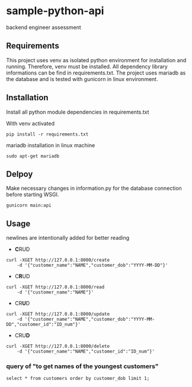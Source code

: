 # sample-python-api
backend engineer assessment

## Requirements

This project uses venv as isolated python environment for installation and running. Therefore, venv must be installed. All dependency library informations can be find in requirements.txt.
The project uses mariadb as the database and is tested with gunicorn in linux environment.

## Installation

Install all python module dependencies in requirements.txt

With venv activated
```
pip install -r requirements.txt
```

mariadb installation in linux machine

```
sudo apt-get mariadb
```

## Delpoy

Make necessary changes in information.py for the database connection before starting WSGI.

```
gunicorn main:api
```

## Usage

newlines are intentionally added for better reading 


* **C**RUD

```
curl -XGET http://127.0.0.1:8000/create 
	-d '{"customer_name":"NAME","customer_dob":"YYYY-MM-DD"}'
```

* C**R**UD

```
curl -XGET http://127.0.0.1:8000/read 
	-d '{"customer_name":"NAME"}'
```

* CR**U**D

```
curl -XGET http://127.0.0.1:8000/update 
	-d '{"customer_name":"NAME","customer_dob":"YYYY-MM-DD","customer_id":"ID_num"}'
```

* CRU**D**

```
curl -XGET http://127.0.0.1:8000/delete 
	-d '{"customer_name":"NAME","customer_id":"ID_num"}'
```

### query of "to get names of the youngest customers"

```
select * from customers order by customer_dob limit 1;
```